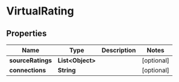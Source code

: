 

# VirtualRating


## Properties

| Name | Type | Description | Notes |
|------------ | ------------- | ------------- | -------------|
|**sourceRatings** | **List&lt;Object&gt;** |  |  [optional] |
|**connections** | **String** |  |  [optional] |



